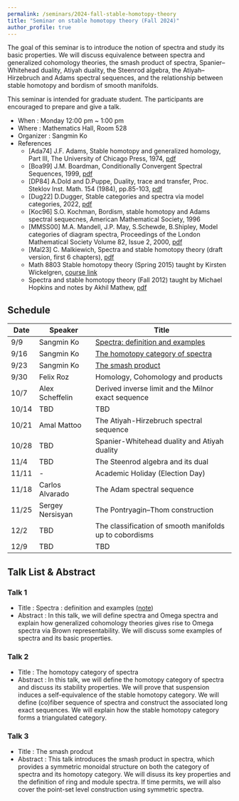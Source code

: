 ```yaml
---
permalink: /seminars/2024-fall-stable-homotopy-theory
title: "Seminar on stable homotopy theory (Fall 2024)"
author_profile: true
---
```


The goal of this seminar is to introduce the notion of spectra and study its basic properties. We will discuss equivalence between spectra and generalized cohomology theories, the smash product of spectra, Spanier–Whitehead duality, Atiyah duality, the Steenrod algebra, the Atiyah–Hirzebruch and Adams spectral sequences, and the relationship between stable homotopy and bordism of smooth manifolds.

This seminar is intended for graduate student. The participants are encouraged to prepare and give a talk.

- When : Monday 12:00 pm ~ 1:00 pm
- Where : Mathematics Hall, Room 528
- Organizer : Sangmin Ko
- References
    - [Ada74] J.F. Adams, Stable homotopy and generalized homology, Part III, The University of Chicago Press, 1974, [pdf](https://people.math.rochester.edu/faculty/doug/otherpapers/Adams-SHGH-latex.pdf)
    - [Boa99] J.M. Boardman, Conditionally Convergent Spectral Sequences, 1999, [pdf](https://hopf.math.purdue.edu/Boardman/ccspseq.pdf)
    - [DP84] A.Dold and D.Puppe, Duality, trace and transfer, Proc. Steklov Inst. Math. 154 (1984), pp.85-103, [pdf](https://www.maths.ed.ac.uk/~v1ranick/papers/doldpup2.pdf)
    - [Dug22] D.Dugger, Stable categories and spectra via model categories, 2022, [pdf](https://pages.uoregon.edu/ddugger/spectra.pdf)
    - [Koc96] S.O. Kochman, Bordism, stable homotopy and Adams spectral sequecnes, American Mathematical Society, 1996
    - [MMSS00] M.A. Mandell, J.P. May, S.Schewde, B.Shipley, Model categories of diagram spectra, Proceedings of the London Mathematical 
    Society Volume 82, Issue 2, 2000, [pdf](http://www.math.uchicago.edu/~may/PAPERS/mmssLMSDec30.pdf)
    - [Mal23] C. Malkiewich, Spectra and stable homotopy theory (draft version, first 6 chapters), [pdf](https://people.math.binghamton.edu/malkiewich/spectra_book_draft.pdf)
    - Math 8803 Stable homotopy theory (Spring 2015) taught by Kirsten Wickelgren, [course link](https://services.math.duke.edu/~kgw/8803_Stable/)
    - Spectra and stable homotopy theory (Fall 2012) taught by Michael Hopkins and notes by Akhil Mathew, [pdf](https://math.uchicago.edu/~amathew/256y.pdf)

    
## Schedule

| Date | Speaker | Title |
| ----- | ------- | ----------- |
| 9/9 | Sangmin Ko | [Spectra: definition and examples](#talk-1)  |
| 9/16 | Sangmin Ko | [The homotopy category of spectra](#talk-2) |
| 9/23 | Sangmin Ko | [The smash product](#talk-3) |
| 9/30 | Felix Roz | Homology, Cohomology and products |
| 10/7 | Alex Scheffelin | Derived inverse limit and the Milnor exact sequence |
| 10/14 | TBD | TBD |
| 10/21 | Amal Mattoo | The Atiyah-Hirzebruch spectral sequence |
| 10/28 | TBD | Spanier-Whitehead duality and Atiyah duality |
| 11/4 | TBD |  The Steenrod algebra and its dual |
| 11/11 | - | Academic Holiday (Election Day) |
| 11/18 | Carlos Alvarado | The Adam spectral sequence |
| 11/25 | Sergey Nersisyan | The Pontryagin–Thom construction |
| 12/2 | TBD | The classification of smooth manifolds up to cobordisms |
| 12/9 | TBD | TBD |



## Talk List & Abstract
### Talk 1
* Title : Spectra : definition and examples ([note](https://smko77.github.io/files/seminar_sh_week1.pdf))
* Abstract : In this talk, we will define spectra and Omega spectra and explain how generalized cohomology theories gives rise to Omega spectra via Brown representability. We will discuss some examples of spectra and its basic properties.

### Talk 2
* Title : The homotopy category of spectra
* Abstract : In this talk, we will define the homotopy category of spectra and discuss its stability properties. We will prove that suspension induces a self-equivalence of the stable homotopy category. We will define (co)fiber sequence of spectra and construct the associated long exact sequences. We will explain how the stable homotopy category forms a triangulated category.

### Talk 3
* Title : The smash prodcut
* Abstract : This talk introduces the smash product in spectra, which provides a symmetric monoidal structure on both the category of spectra and its homotopy category. We will disuss its key properties and the definition of ring and module spectra. If time permits, we will also cover the point-set level construction using symmetric spectra.
